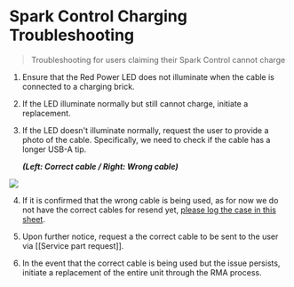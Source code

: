 # Spark Control Charging Troubleshooting

> Troubleshooting for users claiming their Spark Control cannot charge

1. Ensure that the Red Power LED does not illuminate when the cable is connected to a charging brick.
2. If the LED illuminate normally but still cannot charge, initiate a replacement.
3. If the LED doesn't illuminate normally, request the user to provide a photo of the cable. Specifically, we need to check if the cable has a longer USB-A tip.
   
   ***(Left: Correct cable / Right: Wrong cable)***
   
![](https://lh6.googleusercontent.com/UjVtclkEzvmWK47cycvRXMdJAxzPnBlM8JMXx3LJUaUVlEPOUsffSaP1MFZrNJvXBP-YtZspvhjxlAxHn0GkZz3p1YRze3COZM4MbGFgrc6c5axfWss3XCo37CXecmyuPTnosCV2324rjA5AANuc3Sw)
   
4. If it is confirmed that the wrong cable is being used, as for now we do not have the correct cables for resend yet, [please log the case in this sheet](https://docs.google.com/spreadsheets/d/1MgfoWIEz_Gg4RgqH5WLKUzIgj0abqpnAE8CaexazFBE/edit?usp=sharing).
   
5. Upon further notice, request a the correct cable to be sent to the user via [[Service part request]].
   
6. In the event that the correct cable is being used but the issue persists, initiate a replacement of the entire unit through the RMA process.